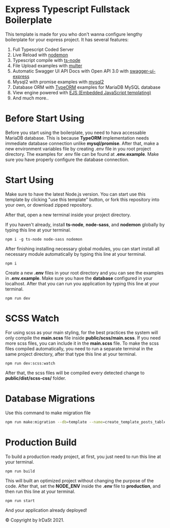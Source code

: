 # Express Typescript Fullstack Boilerplate

This template is made for you who don't wanna configure lengthy boilerplate for your express project.
It has several features:

1. Full Typescript Coded Server
2. Live Reload with [nodemon](https://www.npmjs.com/package/nodemon)
3. Typescript compile with [ts-node](https://www.npmjs.com/package/ts-node)
4. File Upload examples with [multer](https://www.npmjs.com/package/multer)
5. Automatic Swagger UI API Docs with Open API 3.0 with [swagger-ui-express](https://www.npmjs.com/package/swagger-ui-express)
6. Mysql2 with promise examples with [mysql2](https://www.npmjs.com/package/mysql2)
7. Database ORM with [TypeORM](https://typeorm.io/#/) examples for MariaDB MySQL database
8. View engine powered with [EJS (Embedded JavaScript templating)](https://ejs.co)
9. And much more..

# Before Start Using

Before you start using the boilerplate, you need to hava accessable MariaDB database. This is because **TypeORM** implementation needs immediate database connection unlike **mysql/promise**. After that, make a new environment variables file by creating .env file in you root project directory. The examples for .env file can be found at **.env.example**. Make sure you have properly configure the database connection.

# Start Using

Make sure to have the latest Node.js version. You can start use this template by clicking "use this template" button, or fork this repository into your own, or download zipped repository.

After that, open a new terminal inside your project directory.

If you haven't already, install **ts-node**, **node-sass**, and **nodemon** globally by typing this line at your terminal.

    npm i -g ts-node node-sass nodemon

After finishing installing necessary global modules, you can start install all necessary module automatically by typing this line at your terminal.

    npm i

Create a new **.env** files in your root directory and you can see the examples in **.env.example**. Make sure you have the **database** configured in your localhost. After that you can run you application by typing this line at your terminal.

    npm run dev

# SCSS Watch

For using scss as your main styling, for the best practices the system will only compile the **main.scss** file inside **public/scss/main.scss**. If you need more scss files, you can include it in the **main.scss** file. To make the scss files compiled automatically, you need to run a separate terminal in the same project directory, after that type this line at your terminal.

    npm run dev:scss:watch

After that, the scss files will be compiled every detected change to **public/dist/scss-css/** folder.

# Database Migrations

Use this command to make migration file

```bash
npm run make:migration --db=template --name=create_template_posts_table
```

# Production Build

To build a production ready project, at first, you just need to run this line at your terminal.

    npm run build

This will built an optimized project without changing the purpose of the code. After that, set the **NODE_ENV** inside the **.env** file to **production**, and then run this line at your terminal.

    npm run start

And your application already deployed!

© Copyright by IrDaSt 2021.
